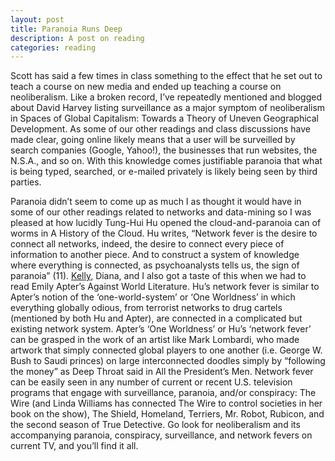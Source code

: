 ```yaml
---
layout: post
title: Paranoia Runs Deep
description: A post on reading
categories: reading
---
```

Scott has said a few times in class something to the effect that he set out to teach a course on new media and ended up teaching a course on neoliberalism. Like a broken record, I’ve repeatedly mentioned and blogged about David Harvey listing surveillance as a major symptom of neoliberalism in Spaces of Global Capitalism: Towards a Theory of Uneven Geographical Development. As some of our other readings and class discussions have made clear, going online likely means that a user will be surveilled by search companies (Google, Yahoo!), the businesses that run websites, the N.S.A., and so on. With this knowledge comes justifiable paranoia that what is being typed, searched, or e-mailed privately is likely being seen by third parties. 

Paranoia didn’t seem to come up as much I as thought it would have in some of our other readings related to networks and data-mining so I was pleased at how lucidly Tung-Hui Hu opened the cloud-and-paranoia can of worms in A History of the Cloud. Hu writes, “Network fever is the desire to connect all networks, indeed, the desire to connect every piece of information to another piece. And to construct a system of knowledge where everything is connected, as psychoanalysts tells us, the sign of paranoia” (11). [Kelly](http://kellypolasek.github.io/blog/2016-02-17/fourth-reading-blog.html), Diana, and I also got a taste of this when we had to read Emily Apter’s Against World Literature. Hu’s network fever is similar to Apter’s notion of the ‘one-world-system’ or ‘One Worldness’ in which everything globally odious, from terrorist networks to drug cartels (mentioned by both Hu and Apter), are connected in a complicated but existing network system. Apter’s ‘One Worldness’ or Hu’s ‘network fever’ can be grasped in the work of an artist like Mark Lombardi, who made artwork that simply connected global players to one another (i.e. George W. Bush to Saudi princes) on large interconnected doodles simply by “following the money” as Deep Throat said in All the President’s Men. Network fever can be easily seen in any number of current or recent U.S. television programs that engage with surveillance, paranoia, and/or conspiracy: The Wire (and Linda Williams has connected The Wire to control societies in her book on the show), The Shield, Homeland, Terriers, Mr. Robot, Rubicon, and the second season of True Detective. Go look for neoliberalism and its accompanying paranoia, conspiracy, surveillance, and network fevers on current TV, and you’ll find it all.

